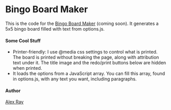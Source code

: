 # Bingo Board Maker
This is the code for the [Bingo Board Maker](bingoboardmaker.com) (coming soon). It generates a 5x5 bingo board filled with text from options.js. 

#### Some Cool Stuff
- Printer-friendly: I use @media css settings to control what is printed. The board is printed without breaking the page, along with attribution text under it. The title image and the redo/print buttons below are hidden when printed. 
- It loads the options from a JavaScript array. You can fill this array, found in options.js, with any text you want, including paragraphs.  



#### Author
[Alex Ray](http://www.github.com/jalexray)